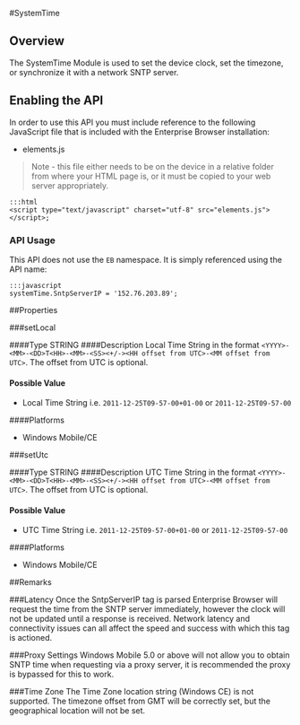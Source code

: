 #SystemTime


## Overview
The SystemTime Module is used to set the device clock, set the timezone, or synchronize it with a network SNTP server.

## Enabling the API
In order to use this API you must include reference to the following JavaScript file that is included with the Enterprise Browser installation:

* elements.js 

> Note - this file either needs to be on the device in a relative folder from where your HTML page is, or it must be copied to your web server appropriately.

	:::html
    <script type="text/javascript" charset="utf-8" src="elements.js"></script>;


### API Usage
This API does not use the `EB` namespace. It is simply referenced using the API name:

	:::javascript
	systemTime.SntpServerIP = '152.76.203.89';

##Properties

###setLocal

####Type
<span class='text-info'>STRING</span> 
####Description
Local Time String in the format `<YYYY>-<MM>-<DD>T<HH>-<MM>-<SS><+/-><HH offset from UTC>-<MM offset from UTC>`. The offset from UTC is optional.

#### Possible Value

* Local Time String i.e. `2011-12-25T09-57-00+01-00` or `2011-12-25T09-57-00`

####Platforms

* Windows Mobile/CE

###setUtc

####Type
<span class='text-info'>STRING</span> 
####Description
UTC Time String in the format `<YYYY>-<MM>-<DD>T<HH>-<MM>-<SS><+/-><HH offset from UTC>-<MM offset from UTC>`. The offset from UTC is optional.

#### Possible Value

* UTC Time String i.e. `2011-12-25T09-57-00+01-00` or `2011-12-25T09-57-00`

####Platforms

* Windows Mobile/CE


##Remarks

###Latency
Once the SntpServerIP tag is parsed Enterprise Browser will request the time from the SNTP server immediately, however the clock will not be updated until a response is received. Network latency and connectivity issues can all affect the speed and success with which this tag is actioned.

###Proxy Settings
Windows Mobile 5.0 or above will not allow you to obtain SNTP time when requesting via a proxy server, it is recommended the proxy is bypassed for this to work.

###Time Zone
The Time Zone location string (Windows CE) is not supported. The timezone offset from GMT will be correctly set, but the geographical location will not be set.



